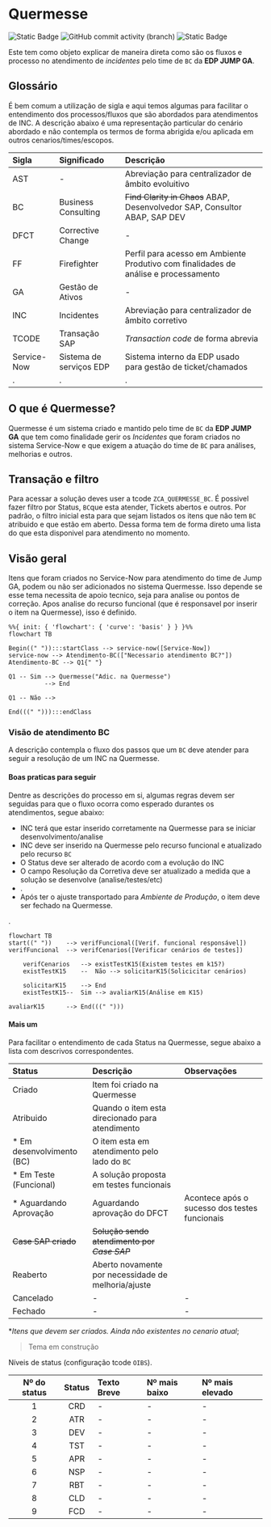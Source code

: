 # Quermesse
 
 
![Static Badge](https://img.shields.io/badge/development-abap-blue)
![GitHub commit activity (branch)](https://img.shields.io/github/commit-activity/t/edmilson-nascimento/quermesse)
![Static Badge](https://img.shields.io/badge/miriam_batista-abap-red)



Este tem como objeto explicar de maneira direta como são os fluxos e processo no atendimento de *incidentes* pelo time de `BC` da **EDP JUMP GA**.

## Glossário
É bem comum a utilização de sigla e aqui temos algumas para facilitar o entendimento dos processos/fluxos que são abordados para atendimentos de INC. A descrição abaixo é uma representação particular do cenário abordado e não contempla os termos de forma abrigida e/ou aplicada em outros cenarios/times/escopos.


| Sigla |Significado |Descrição |
| :--- |:---------- |:------------ |
| AST | - | Abreviação para centralizador de âmbito evoluitivo |
| BC|Business Consulting | ~~Find Clarity in Chaos~~ ABAP, Desenvolvedor SAP, Consultor ABAP, SAP DEV|
| DFCT |Corrective Change | - |
| FF | Firefighter | Perfil para acesso em Ambiente Produtivo com finalidades de análise e processamento |
| GA|Gestão de Ativos|-|
| INC|Incidentes| Abreviação para centralizador de âmbito corretivo |
| TCODE |Transação SAP | _Transaction code_ de forma abrevia |
| Service-Now |Sistema de serviços EDP | Sistema interno da EDP usado para gestão de ticket/chamados |
|.|.|.|


## O que é Quermesse?
Quermesse é um sistema criado e mantido pelo time de `BC` da **EDP JUMP GA** que tem como finalidade gerir os *Incidentes* que foram criados no sistema Service-Now e que exigem a atuação do time de `BC` para análises, melhorias e outros.

## Transação e filtro
Para acessar a solução deves user a tcode `ZCA_QUERMESSE_BC`. É possivel fazer filtro por Status, `BC`que esta atender, Tickets abertos e outros. Por padrão, o filtro inicial esta para que sejam listados os itens que não tem `BC` atribuido e que estão em aberto. Dessa forma tem de forma direto uma lista do que esta disponivel para atendimento no momento.

## Visão geral

Itens que foram criados no Service-Now para atendimento do time de Jump GA, podem ou não ser adicionados no sistema Quermesse. Isso depende se esse tema necessita de apoio tecnico, seja para analise ou pontos de correção. Apos analise do recurso funcional (que é responsavel por inserir o item na Quermesse), isso é definido.

```mermaid
%%{ init: { 'flowchart': { 'curve': 'basis' } } }%%
flowchart TB

Begin((" ")):::startClass --> service-now([Service-Now])
service-now --> Atendimento-BC(["Necessario atendimento BC?"])
Atendimento-BC --> Q1{" "}

Q1 -- Sim --> Quermesse("Adic. na Quermesse") 
          --> End

Q1 -- Não -->

End(((" "))):::endClass
```

### Visão de atendimento BC
A descrição contempla o fluxo dos passos que um `BC` deve atender para seguir a resolução de um INC na Quermesse. 

#### Boas praticas para seguir
Dentre as descrições do processo em si, algumas regras devem ser seguidas para que o fluxo ocorra como esperado durantes os atendimentos, segue abaixo:
- INC terá que estar inserido corretamente na Quermesse para se iniciar desenvolvimento/analise
- INC deve ser inserido na Quermesse pelo recurso funcional e atualizado pelo recurso `BC`
- O Status deve ser alterado de acordo com a evolução do INC
- O campo Resolução da Corretiva deve ser atualizado a medida que a solução se desenvolve (analise/testes/etc)
- .
- Após ter o ajuste transportado para _Ambiente de Produção_, o item deve ser fechado na Quermesse.

.

```mermaid
flowchart TB
start((" "))    --> verifFuncional([Verif. funcional responsável])
verifFuncional  --> verifCenarios([Verificar cenários de testes])

    verifCenarios   --> existTestK15(Existem testes em k15?)
    existTestK15    --  Não --> solicitarK15(Solicicitar cenários)

    solicitarK15    --> End
    existTestK15--  Sim --> avaliarK15(Análise em K15)

avaliarK15      --> End(((" ")))
```

#### Mais um

Para facilitar o entendimento de cada Status na Quermesse, segue abaixo a lista com descrivos correspondentes.

| Status | Descrição | Observações | 
| :---------- | :---------- | :---------- | 
| Criado | Item foi criado na Quermesse | 
| Atribuido | Quando o item esta direcionado para atendimento | 
| * Em desenvolvimento (BC) | O item esta em atendimento pelo lado do `BC` | 
| * Em Teste (Funcional) | A solução proposta em testes funcionais | 
| * Aguardando Aprovação | Aguardando aprovação do DFCT | Acontece após o sucesso dos testes funcionais | 
| ~~Case SAP criado~~ | ~~Solução sendo atendimento por _Case SAP_~~ |  
| Reaberto | Aberto novamente por necessidade de melhoria/ajuste | 
| Cancelado | - | - | 
| Fechado | - | - | 


*_Itens que devem ser criados. Ainda não existentes no cenario atual_;  
> Tema em construção

Níveis de status (configuração tcode  `OIBS`).

| Nº do status | Status | Texto Breve | Nº mais baixo | Nº mais elevado |
|:--:|:---:|:---|:--- |:---|
| 1 | CRD | - | - | - |
| 2 | ATR | - | - | - |
| 3 | DEV | - | - | - |
| 4 | TST | - | - | - |
| 5 | APR | - | - | - |
| 6 | NSP | - | - | - |
| 7 | RBT | - | - | - |
| 8 | CLD | - | - | - |
| 9 | FCD | - | - | - |
